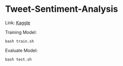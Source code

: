 # Tweet-Sentiment-Analysis
Link: [Kaggle](https://www.kaggle.com/competitions/tweet-sentiment-extraction/overview)

Training Model:

```script
bash train.sh
```
Evaluate Model:

```script
bash test.sh
```
